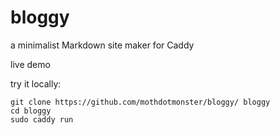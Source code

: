 # bloggy
a minimalist Markdown site maker for Caddy

live demo

try it locally:

```
git clone https://github.com/mothdotmonster/bloggy/ bloggy
cd bloggy
sudo caddy run
```
